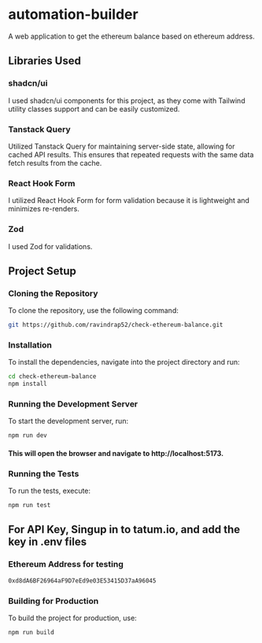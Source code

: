 # automation-builder

A web application to get the ethereum balance based on ethereum address.

## Libraries Used

### shadcn/ui

I used shadcn/ui components for this project, as they come with Tailwind utility classes support and can be easily customized.

### Tanstack Query

Utilized Tanstack Query for maintaining server-side state, allowing for cached API results. This ensures that repeated requests with the same data fetch results from the cache.

### React Hook Form

I utilized React Hook Form for form validation because it is lightweight and minimizes re-renders.

### Zod

I used Zod for validations.

## Project Setup

### Cloning the Repository

To clone the repository, use the following command:

```bash
git https://github.com/ravindrap52/check-ethereum-balance.git
```

### Installation

To install the dependencies, navigate into the project directory and run:

```bash
cd check-ethereum-balance
npm install
```

### Running the Development Server

To start the development server, run:

```bash
npm run dev
```

#### This will open the browser and navigate to http://localhost:5173.

### Running the Tests

To run the tests, execute:

```bash
npm run test
```

## For API Key, Singup in to tatum.io, and add the key in .env files

### Ethereum Address for testing

```bash
0xd8dA6BF26964aF9D7eEd9e03E53415D37aA96045
```

### Building for Production

To build the project for production, use:

```bash
npm run build
```
